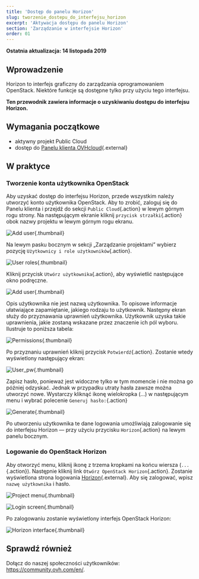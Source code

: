 ```yaml
---
title: 'Dostęp do panelu Horizon'
slug: tworzenie_dostepu_do_interfejsu_horizon
excerpt: 'Aktywacja dostępu do panelu Horizon'
section: 'Zarządzanie w interfejsie Horizon'
order: 01
---
```


**Ostatnia aktualizacja: 14 listopada 2019**

## Wprowadzenie

Horizon to interfejs graficzny do zarządzania oprogramowaniem OpenStack. Niektóre funkcje są dostępne tylko przy użyciu tego interfejsu.

**Ten przewodnik zawiera informacje o uzyskiwaniu dostępu do interfejsu Horizon.**


## Wymagania początkowe

- aktywny projekt Public Cloud
- dostęp do [Panelu klienta OVHcloud](https://ovh.com/auth/?action=gotomanager){.external}

## W praktyce

### Tworzenie konta użytkownika OpenStack

Aby uzyskać dostęp do interfejsu Horizon, przede wszystkim należy utworzyć konto użytkownika OpenStack. Aby to zrobić, zaloguj się do Panelu klienta i przejdź do sekcji `Public Cloud`{.action} w lewym górnym rogu strony. Na następującym ekranie kliknij `przycisk strzałki`{.action} obok nazwy projektu w lewym górnym rogu ekranu.

![Add user](images/select_project.png){.thumbnail}

Na lewym pasku bocznym w sekcji „Zarządzanie projektami” wybierz pozycję `Użytkownicy i role użytkowników`{.action}.

![User roles](images/users_roles.png){.thumbnail}

Kliknij przycisk `Utwórz użytkownika`{.action}, aby wyświetlić następujące okno podręczne.

![Add user](images/adduser.png){.thumbnail}

Opis użytkownika nie jest nazwą użytkownika. To opisowe informacje ułatwiające zapamiętanie, jakiego rodzaju to użytkownik. Następny ekran służy do przyznawania uprawnień użytkownika. Użytkownik uzyska takie uprawnienia, jakie zostaną wskazane przez znaczenie ich pól wyboru. Ilustruje to poniższa tabela:

![Permissions](images/permissions.png){.thumbnail}

Po przyznaniu uprawnień kliknij przycisk `Potwierdź`{.action}. Zostanie wtedy wyświetlony następujący ekran:

![User_pw](images/user_pw.png){.thumbnail}

Zapisz hasło, ponieważ jest widoczne tylko w tym momencie i nie można go później odzyskać. Jednak w przypadku utraty hasła zawsze można utworzyć nowe. Wystarczy kliknąć ikonę wielokropka (...) w następującym menu i wybrać polecenie `Generuj hasło:`{.action}

![Generate](images/generatepw.png){.thumbnail}

Po utworzeniu użytkownika te dane logowania umożliwiają zalogowanie się do interfejsu Horizon — przy użyciu przycisku `Horizon`{.action} na lewym panelu bocznym.

### Logowanie do OpenStack Horizon

Aby otworzyć menu, kliknij ikonę z trzema kropkami na końcu wiersza (`...`{.action}). Następnie kliknij link `Otwórz OpenStack Horizon`{.action}. Zostanie wyświetlona strona logowania [Horizon](https://horizon.cloud.ovh.net/auth/login/){.external}. Aby się zalogować, wpisz `nazwę użytkownika` i hasło.

![Project menu](images/3_H_open_menu.png){.thumbnail}

![Login screen](images/4_H_login_window.png){.thumbnail}

Po zalogowaniu zostanie wyświetlony interfejs OpenStack Horizon:

![Horizon interface](images/5_H_view.png){.thumbnail}


## Sprawdź również

Dołącz do naszej społeczności użytkowników: <https://community.ovh.com/en/>.